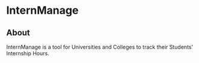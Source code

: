 # InternManage


## About
InternManage is a tool for Universities and Colleges to track their Students' Internship Hours. 

